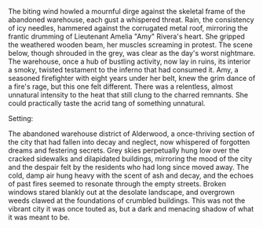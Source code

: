 The biting wind howled a mournful dirge against the skeletal frame of the abandoned warehouse, each gust a whispered threat.  Rain, the consistency of icy needles, hammered against the corrugated metal roof, mirroring the frantic drumming of Lieutenant Amelia "Amy"  Rivera's heart.  She gripped the weathered wooden beam, her muscles screaming in protest.  The scene below, though shrouded in the grey, was clear as the day's worst nightmare.  The warehouse, once a hub of bustling activity, now lay in ruins, its interior a smoky, twisted testament to the inferno that had consumed it.  Amy, a seasoned firefighter with eight years under her belt, knew the grim dance of a fire's rage, but this one felt different.  There was a relentless, almost unnatural intensity to the heat that still clung to the charred remnants.  She could practically taste the acrid tang of something unnatural.


Setting:

The abandoned warehouse district of Alderwood, a once-thriving section of the city that had fallen into decay and neglect, now whispered of forgotten dreams and festering secrets.  Grey skies perpetually hung low over the cracked sidewalks and dilapidated buildings, mirroring the mood of the city and the despair felt by the residents who had long since moved away.  The cold, damp air hung heavy with the scent of ash and decay, and the echoes of past fires seemed to resonate through the empty streets.  Broken windows stared blankly out at the desolate landscape, and overgrown weeds clawed at the foundations of crumbled buildings. This was not the vibrant city it was once touted as, but a dark and menacing shadow of what it was meant to be.
